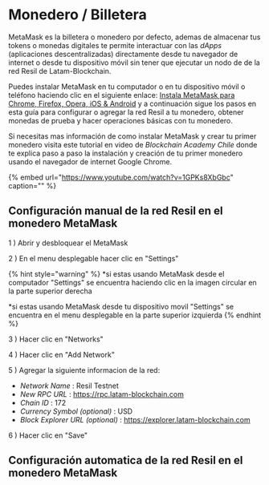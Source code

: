 # Monedero / Billetera

MetaMask es la billetera o monedero por defecto, ademas de almacenar tus tokens o monedas digitales te permite interactuar con las _dApps_ \(aplicaciones descentralizadas\) directamente desde tu navegador de internet o desde tu dispositivo móvil sin tener que ejecutar un nodo de de la red Resil de Latam-Blockchain.

Puedes instalar MetaMask en tu computador o en tu dispositivo móvil o teléfono haciendo clic en el siguiente enlace:
[Instala MetaMask para Chrome, Firefox, Opera, iOS & Android](https://metamask.io/download.html) y a continuación sigue los pasos en esta guía para configurar o agregar la red Resil a tu monedero, obtener monedas de prueba y hacer operaciones básicas con tu monedero.

Si necesitas mas información de como instalar MetaMask y crear tu primer monedero visita este tutorial en video de  _Blockchain Academy Chile_ donde te explica paso a paso la instalación y creación de tu primer monedero usando el navegador de internet Google Chrome.

{% embed url="https://www.youtube.com/watch?v=1GPKs8XbGbc" caption="" %}

## Configuración manual de la red Resil en el monedero MetaMask

1 \) Abrir y desbloquear el MetaMask  

2 \) En el menu desplegable hacer clic en "Settings"

{% hint style="warning" %}
*si estas usando MetaMask desde el computador "Settings" se encuentra haciendo clic en la imagen circular en la parte superior derecha

*si estas usando MetaMask desde tu dispositivo movil "Settings" se encuentra en el menu desplegable en la parte superior izquierda
{% endhint %}

3 \) Hacer clic en "Networks"

4 \) Hacer clic en "Add Network"

5 \) Agregar la siguiente informacion de la red:

  * _Network Name_                   : Resil Testnet
  * _New RPC URL_                    : https://rpc.latam-blockchain.com
  * _Chain ID_                          : 172
  * _Currency Symbol (optional)_    : USD
  * _Block Explorer URL (optional)_ : https://explorer.latam-blockchain.com

6 \) Hacer clic en "Save"


## Configuración automatica de la red Resil en el monedero MetaMask

